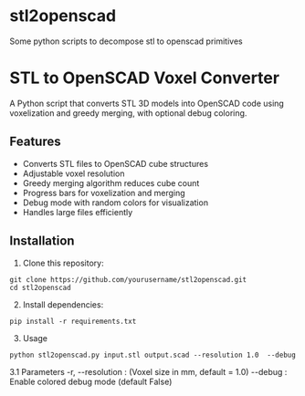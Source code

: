 # stl2openscad
Some python scripts to decompose stl to openscad primitives


# STL to OpenSCAD Voxel Converter

A Python script that converts STL 3D models into OpenSCAD code using voxelization and greedy merging, with optional debug coloring.

## Features

- Converts STL files to OpenSCAD cube structures
- Adjustable voxel resolution
- Greedy merging algorithm reduces cube count
- Progress bars for voxelization and merging
- Debug mode with random colors for visualization
- Handles large files efficiently

## Installation

1. Clone this repository:
```
git clone https://github.com/yourusername/stl2openscad.git
cd stl2openscad
```

2. Install dependencies:
```
pip install -r requirements.txt
```

3. Usage
```
python stl2openscad.py input.stl output.scad --resolution 1.0  --debug
```

3.1 Parameters
-r, --resolution	: (Voxel size in mm, default = 1.0)
--debug	: Enable colored debug mode	(default False)
